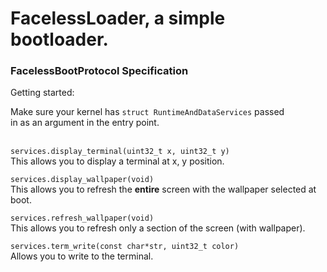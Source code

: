 # FacelessLoader, a simple bootloader.

### FacelessBootProtocol Specification

Getting started:<br>

Make sure your kernel has ``struct RuntimeAndDataServices`` passed<br>
in as an argument in the entry point.<br><br>

``services.display_terminal(uint32_t x, uint32_t y)``<br>
This allows you to display a terminal at x, y position.

``services.display_wallpaper(void)``<br>
This allows you to refresh the __entire__ screen with the wallpaper
selected at boot.<br>

``services.refresh_wallpaper(void)``<br>
This allows you to refresh only a section of the screen (with wallpaper).

``services.term_write(const char*str, uint32_t color)``<br>
Allows you to write to the terminal.
